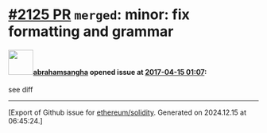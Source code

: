 # [\#2125 PR](https://github.com/ethereum/solidity/pull/2125) `merged`: minor: fix formatting and grammar

#### <img src="https://avatars.githubusercontent.com/u/3867836?v=4" width="50">[abrahamsangha](https://github.com/abrahamsangha) opened issue at [2017-04-15 01:07](https://github.com/ethereum/solidity/pull/2125):

see diff




-------------------------------------------------------------------------------



[Export of Github issue for [ethereum/solidity](https://github.com/ethereum/solidity). Generated on 2024.12.15 at 06:45:24.]
